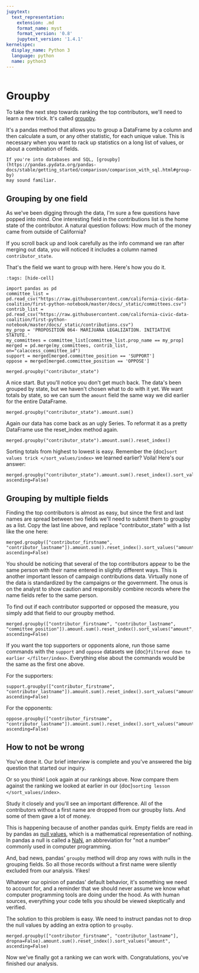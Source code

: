```yaml
---
jupytext:
  text_representation:
    extension: .md
    format_name: myst
    format_version: '0.8'
    jupytext_version: '1.4.1'
kernelspec:
  display_name: Python 3
  language: python
  name: python3
---
```


```{include} _templates/nav.html
```

# Groupby

To take the next step towards ranking the top contributors, we'll need to learn a new trick.
It's called [groupby](https://pandas.pydata.org/pandas-docs/stable/reference/api/pandas.DataFrame.groupby.html).

It's a pandas method that allows you to group a DataFrame by a column and then calculate a sum, or any other statistic, for each unique value. This is necessary when you want to rack up statistics on a long list of values, or about a combination of fields.

```{note}
If you're into databases and SQL, [groupby](https://pandas.pydata.org/pandas-docs/stable/getting_started/comparison/comparison_with_sql.html#group-by)
may sound familiar.
```

## Grouping by one field

As we've been digging through the data, I'm sure a few questions have popped into mind. One interesting field in the contributions list is the home state of the contributor. A natural question follows: How much of the money came from outside of California?

If you scroll back up and look carefully as the info command we ran after merging out data, you will noticed it includes a column named `contributor_state`.

That's the field we want to group with here. Here's how you do it.

```{code-cell}
:tags: [hide-cell]

import pandas as pd
committee_list = pd.read_csv("https://raw.githubusercontent.com/california-civic-data-coalition/first-python-notebook/master/docs/_static/committees.csv")
contrib_list = pd.read_csv("https://raw.githubusercontent.com/california-civic-data-coalition/first-python-notebook/master/docs/_static/contributions.csv")
my_prop = 'PROPOSITION 064- MARIJUANA LEGALIZATION. INITIATIVE STATUTE.'
my_committees = committee_list[committee_list.prop_name == my_prop]
merged = pd.merge(my_committees, contrib_list, on="calaccess_committee_id")
support = merged[merged.committee_position == 'SUPPORT']
oppose = merged[merged.committee_position == 'OPPOSE']
```

```{code-cell}
merged.groupby("contributor_state")
```

A nice start. But you'll notice you don't get much back. The data's been grouped by state, but we haven't chosen what to do with it yet. We want totals by state, so we can sum the `amount` field the same way we did earlier for the entire DataFrame.

```{code-cell}
merged.groupby("contributor_state").amount.sum()
```

Again our data has come back as an ugly Series. To reformat it as a pretty DataFrame use the reset_index method again.

```{code-cell}
merged.groupby("contributor_state").amount.sum().reset_index()
```

Sorting totals from highest to lowest is easy. Remember the {doc}`sort values trick </sort_values/index>` we learned earlier? Voila! Here's our answer:

```{code-cell}
merged.groupby("contributor_state").amount.sum().reset_index().sort_values("amount", ascending=False)
```

## Grouping by multiple fields

Finding the top contributors is almost as easy, but since the first and last names are spread between two fields we'll need to submit them to groupby as a list. Copy the last line above, and replace "contributor_state" with a list like the one here:

```{code-cell}
merged.groupby(["contributor_firstname", "contributor_lastname"]).amount.sum().reset_index().sort_values("amount", ascending=False)
```

You should be noticing that several of the top contributors appear to be the same person with their name entered in slightly different ways. This is another important lesson of campaign contributions data. Virtually none of the data is standardized by the campaigns or the government. The onus is on the analyst to show caution and responsibly combine records where the name fields refer to the same person.

To find out if each contributor supported or opposed the measure, you simply add that field to our groupby method.

```{code-cell}
merged.groupby(["contributor_firstname", "contributor_lastname", "committee_position"]).amount.sum().reset_index().sort_values("amount", ascending=False)
```

If you want the top supporters or opponents alone, run those same commands with the `support` and `oppose` datasets we {doc}`filtered down to earlier </filter/index>`. Everything else about the commands would be the same as the first one above.

For the supporters:

```{code-cell}
support.groupby(["contributor_firstname", "contributor_lastname"]).amount.sum().reset_index().sort_values("amount", ascending=False)
```

For the opponents:

```{code-cell}
oppose.groupby(["contributor_firstname", "contributor_lastname"]).amount.sum().reset_index().sort_values("amount", ascending=False)
```

## How to not be wrong

You've done it. Our brief interview is complete and you've answered the big question that started our inquiry.

Or so you think! Look again at our rankings above. Now compare them against the ranking we looked at earlier in our {doc}`sorting lesson </sort_values/index>`.

Study it closely and you'll see an important difference. All of the contributors without a first name are dropped from our groupby lists. And some of them gave a lot of money.

This is happening because of another pandas quirk. Empty fields are read in by pandas as [null values](<https://en.wikipedia.org/wiki/Null_(mathematics)>), which is a mathematical representation of nothing. In pandas a null is called a [NaN](https://en.wikipedia.org/wiki/NaN), an abbreviation for "not a number" commonly used in computer programming.

And, bad news, pandas' ``groupby`` method will drop any rows with nulls in the grouping fields. So all those records without a first name were silently excluded from our analysis. Yikes!

Whatever our opinion of pandas' default behavior, it's something we need to account for, and a reminder that we should never assume we know what computer programming tools are doing under the hood. As with human sources, everything your code tells you should be viewed skeptically and verified.

The solution to this problem is easy. We need to instruct pandas not to drop the null values by adding an extra option to ``groupby``.


```{code-cell}
merged.groupby(["contributor_firstname", "contributor_lastname"], dropna=False).amount.sum().reset_index().sort_values("amount", ascending=False)
```

Now we've finally got a ranking we can work with. Congratulations, you've finished our analysis.
